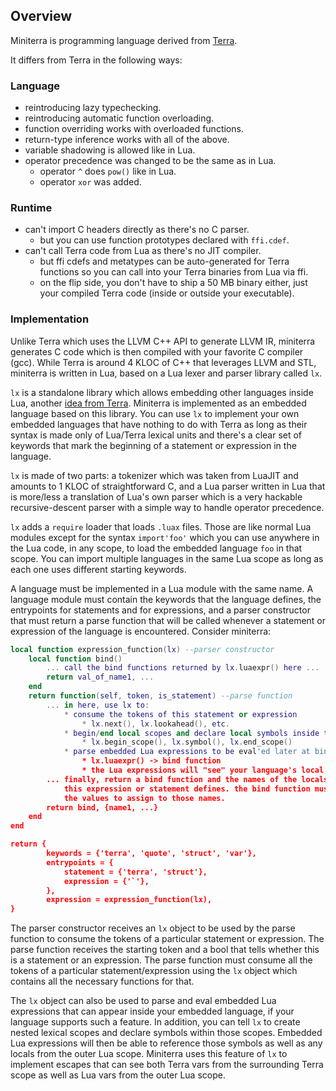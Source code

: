 
## Overview

Miniterra is programming language derived from [Terra](https://terralang.org/).

It differs from Terra in the following ways:

### Language

* reintroducing lazy typechecking.
* reintroducing automatic function overloading.
* function overriding works with overloaded functions.
* return-type inference works with all of the above.
* variable shadowing is allowed like in Lua.
* operator precedence was changed to be the same as in Lua.
	* operator `^` does `pow()` like in Lua.
	* operator `xor` was added.

### Runtime

* can't import C headers directly as there's no C parser.
	* but you can use function prototypes declared with `ffi.cdef`.
* can't call Terra code from Lua as there's no JIT compiler.
	* but ffi cdefs and metatypes can be auto-generated for Terra
	  functions so you can call into your Terra binaries from Lua via ffi.
	* on the flip side, you don't have to ship a 50 MB binary either,
	  just your compiled Terra code (inside or outside your executable).

### Implementation

Unlike Terra which uses the LLVM C++ API to generate LLVM IR, miniterra
generates C code which is then compiled with your favorite C compiler (gcc).
While Terra is around 4 KLOC of C++ that leverages LLVM and STL, miniterra
is written in Lua, based on a Lua lexer and parser library called `lx`.

`lx` is a standalone library which allows embedding other languages inside
Lua, another [idea from Terra](https://terralang.org/api.html#embedding-new-languages-inside-lua).
Miniterra is implemented as an embedded language based on this library.
You can use `lx` to implement your own embedded languages that have nothing
to do with Terra as long as their syntax is made only of Lua/Terra lexical
units and there's a clear set of keywords that mark the beginning of
a statement or expression in the language.

`lx` is made of two parts: a tokenizer which was taken from LuaJIT and
amounts to 1 KLOC of straightforward C, and a Lua parser written in Lua
that is more/less a translation of Lua's own parser which is a very hackable
recursive-descent parser with a simple way to handle operator precedence.

`lx` adds a `require` loader that loads `.luax` files. Those are like normal
Lua modules except for the syntax `import'foo'` which you can use anywhere
in the Lua code, in any scope, to load the embedded language `foo` in that
scope. You can import multiple languages in the same Lua scope as long as
each one uses different starting keywords.

A language must be implemented in a Lua module with the same name. A language
module must contain the keywords that the language defines, the entrypoints
for statements and for expressions, and a parser constructor that must return
a parse function that will be called whenever a statement or expression of
the language is encountered. Consider miniterra:

```Lua
local function expression_function(lx) --parser constructor
	local function bind()
		... call the bind functions returned by lx.luaexpr() here ...
		return val_of_name1, ...
	end
	return function(self, token, is_statement) --parse function
		... in here, use lx to:
			* consume the tokens of this statement or expression
				* lx.next(), lx.lookahead(), etc.
			* begin/end local scopes and declare local symbols inside them
				* lx.begin_scope(), lx.symbol(), lx.end_scope()
			* parse embedded Lua expressions to be eval'ed later at bind time
				* lx.luaexpr() -> bind function
				* the Lua expressions will "see" your language's local symbols
		... finally, return a bind function and the names of the locals that
			this expression or statement defines. the bind function must return
			the values to assign to those names.
		return bind, {name1, ...}
	end
end

return {
		keywords = {'terra', 'quote', 'struct', 'var'},
		entrypoints = {
			statement = {'terra', 'struct'},
			expression = {'`'},
		},
		expression = expression_function(lx),
}
```

The parser constructor receives an `lx` object to be used by the parse
function to consume the tokens of a particular statement or expression.
The parse function receives the starting token and a bool that tells whether
this is a statement or an expression. The parse function must consume all the
tokens of a particular statement/expression using the `lx` object which
contains all the necessary functions for that.

The `lx` object can also be used to parse and eval embedded Lua expressions
that can appear inside your embedded language, if your language supports such
a feature. In addition, you can tell `lx` to create nested lexical scopes
and declare symbols within those scopes. Embedded Lua expressions will then
be able to reference those symbols as well as any locals from the outer Lua
scope. Miniterra uses this feature of `lx` to implement escapes that can see
both Terra vars from the surrounding Terra scope as well as Lua vars from the
outer Lua scope.
